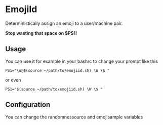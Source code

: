 # EmojiId

Deterministically assign an emoji to a user/machine pair.

**Stop wasting that space on $PS1!**

## Usage

You can use it for example in your bashrc to change your prompt
like this

    PS1="\u@$(source ~/path/to/emojiid.sh) \W \$ "

or even

    PS1="$(source ~/path/to/emojiid.sh) \W \$ " 

## Configuration

You can change the randomnessource and emojisample variables

